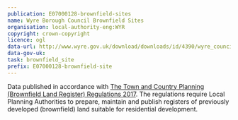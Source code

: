 ```yaml
---
publication: E07000128-brownfield-sites
name: Wyre Borough Council Brownfield Sites
organisation: local-authority-eng:WYR
copyright: crown-copyright
licence: ogl
data-url: http://www.wyre.gov.uk/download/downloads/id/4390/wyre_council_brownfield_register_dec_2017.csv
data-gov-uk: 
task: brownfield_site
prefix: E07000128-brownfield-site
---
```


Data published in accordance with [The Town and Country Planning (Brownfield Land Register) Regulations 2017](http://www.legislation.gov.uk/uksi/2017/403/contents/made).
The regulations require Local Planning Authorities to prepare, maintain and publish registers of previously developed (brownfield) land suitable for residential development.

